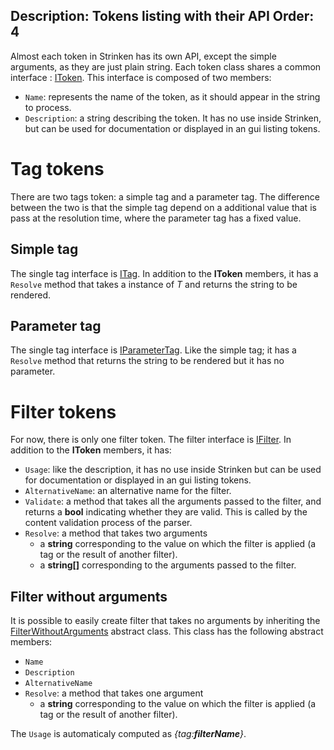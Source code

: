 Description: Tokens listing with their API
Order: 4
---

Almost each token in Strinken has its own API, except the simple arguments, as they are just plain string.
Each token class shares a common interface : [IToken](/Strinken/api/Strinken/IToken/). This interface is composed of two members:

- `Name`: represents the name of the token, as it should appear in the string to process.
- `Description`: a string describing the token. It has no use inside Strinken, but can be used for documentation or displayed in an gui listing tokens.

# Tag tokens

There are two tags token: a simple tag and a parameter tag. The difference between the two is that the simple tag depend on a additional value that 
is pass at the resolution time, where the parameter tag has a fixed value.

## Simple tag

The single tag interface is [ITag<T>](/Strinken/api/Strinken/ITag_1/). In addition to the **IToken** members, it has a `Resolve` method that takes 
a instance of *T* and returns the string to be rendered.

## Parameter tag

The single tag interface is [IParameterTag](/Strinken/api/Strinken/IParameterTag/). Like the simple tag; it has a `Resolve` method that 
returns the string to be rendered but it has no parameter.

# Filter tokens

For now, there is only one filter token. The filter interface is [IFilter](/Strinken/api/Strinken/IFilter/). In addition to the **IToken** members, it has:

- `Usage`: like the description, it has no use inside Strinken but can be used for documentation or displayed in an gui listing tokens.
- `AlternativeName`: an alternative name for the filter.
- `Validate`: a method that takes all the arguments passed to the filter, and returns a **bool** indicating whether they are valid. This is called by the content validation process of the parser.
- `Resolve`: a method that takes two arguments
  - a **string** corresponding to the value on which the filter is applied (a tag or the result of another filter).
  - a **string[]** corresponding to the arguments passed to the filter.

## Filter without arguments

It is possible to easily create filter that takes no arguments by inheriting the
[FilterWithoutArguments](/Strinken/api/Strinken/FilterWithoutArguments/) abstract class. This class has the following abstract members:

- `Name`
- `Description`
- `AlternativeName`
- `Resolve`: a method that takes one argument
  - a **string** corresponding to the value on which the filter is applied (a tag or the result of another filter).

The `Usage` is automaticaly computed as *\{tag:**filterName**\}*.